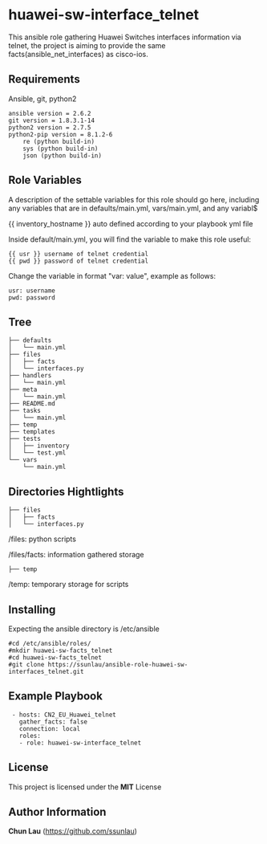 huawei-sw-interface_telnet
===========================

This ansible role gathering Huawei Switches interfaces information via telnet, the project is aiming to provide the same facts(ansible_net_interfaces) as cisco-ios.

Requirements
------------

Ansible, git, python2

```
ansible version = 2.6.2
git version = 1.8.3.1-14
python2 version = 2.7.5
python2-pip version = 8.1.2-6
    re (python build-in) 
    sys (python build-in)
    json (python build-in)
```    

Role Variables
--------------

A description of the settable variables for this role should go here, including any variables that are in defaults/main.yml, vars/main.yml, and any variabl$

{{ inventory_hostname }} auto defined according to your playbook yml file

Inside default/main.yml, you will find the variable to make this role useful:
```
{{ usr }} username of telnet credential
{{ pwd }} password of telnet credential
```
Change the variable in format "var: value", example as follows:

```
usr: username
pwd: password
```

Tree
----
```
├── defaults
│   └── main.yml
├── files
│   ├── facts
│   └── interfaces.py
├── handlers
│   └── main.yml
├── meta
│   └── main.yml
├── README.md
├── tasks
│   └── main.yml
├── temp
├── templates
├── tests
│   ├── inventory
│   └── test.yml
└── vars
    └── main.yml
```
Directories Hightlights
-----------------------
```
├── files
│   ├── facts
│   └── interfaces.py
```
/files: python scripts

/files/facts: information gathered storage
```
├── temp 
```
/temp: temporary storage for scripts


Installing
----------

Expecting the ansible directory is /etc/ansible

```
#cd /etc/ansible/roles/
#mkdir huawei-sw-facts_telnet
#cd huawei-sw-facts_telnet
#git clone https://ssunlau/ansible-role-huawei-sw-interfaces_telnet.git
```

Example Playbook
----------------

```
 - hosts: CN2_EU_Huawei_telnet
   gather_facts: false
   connection: local
   roles:
   - role: huawei-sw-interface_telnet                    
```

License
-------

This project is licensed under the **MIT** License

Author Information
------------------

**Chun Lau** (https://github.com/ssunlau)

